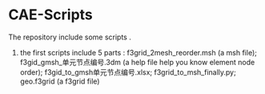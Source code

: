 # CAE-Scripts
The repository include some scripts .
1. the first scripts include 5 parts : f3grid_2mesh_reorder.msh (a msh file); f3gid_gmsh_单元节点编号.3dm (a help file help you know element node order); f3gid_to_gmsh单元节点编号.xlsx; f3grid_to_msh_finally.py; geo.f3grid (a f3grid file)
